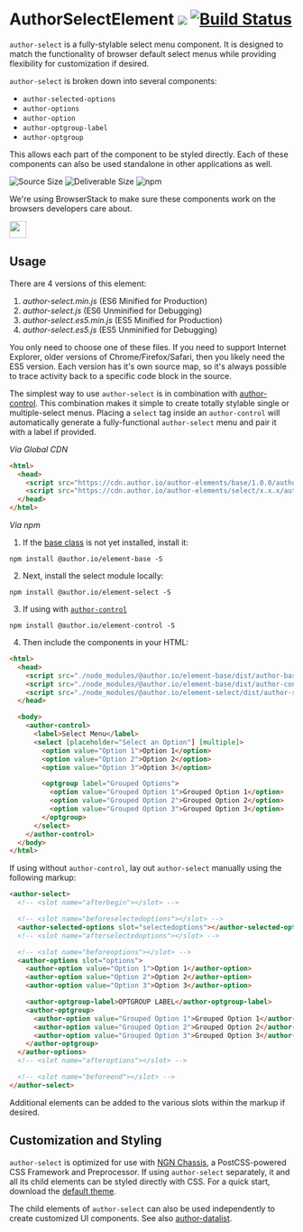 # AuthorSelectElement [![](https://data.jsdelivr.com/v1/package/npm/@author.io/element-select/badge)](https://www.jsdelivr.com/package/npm/@author.io/element-select?path=dist) [![Build Status](https://travis-ci.org/author-elements/select.svg?branch=master&style=for-the-badge)](https://travis-ci.org/author-elements/select)

`author-select` is a fully-stylable select menu component. It is designed to match the functionality of browser default select menus while providing flexibility for customization if desired.

`author-select` is broken down into several components:

- `author-selected-options`
- `author-options`
- `author-option`
- `author-optgroup-label`
- `author-optgroup`

This allows each part of the component to be styled directly. Each of these components can also be used standalone in other applications as well.

![Source Size](https://img.shields.io/github/size/author-elements/select/src/element.js.svg?colorB=%23333333&label=Source&logo=JavaScript&logoColor=%23aaaaaa&style=for-the-badge) ![Deliverable Size](https://img.shields.io/bundlephobia/minzip/@author.io/element-select.svg?colorB=%23333333&label=Minified-Gzipped&logo=JavaScript&style=for-the-badge) ![npm](https://img.shields.io/npm/v/@author.io/element-select.svg?colorB=%23333&label=%40author.io%2Felement-select&logo=npm&style=for-the-badge)

We're using BrowserStack to make sure these components work on the browsers developers care about.

<a href="https://browserstack.com"><img src="https://github.com/author-elements/select/raw/master/browserstack.png" height="30px"/></a>

## Usage

There are 4 versions of this element:

1. *author-select.min.js* (ES6 Minified for Production)
1. _author-select.js_ (ES6 Unminified for Debugging)
1. *author-select.es5.min.js* (ES5 Minified for Production)
1. _author-select.es5.js_ (ES5 Unminified for Debugging)

You only need to choose one of these files. If you need to support Internet Explorer, older versions of Chrome/Firefox/Safari, then you likely need the ES5 version. Each version has it's own source map, so it's always possible to trace activity back to a specific code block in the source.

The simplest way to use `author-select` is in combination with [author-control](https://github.com/author-elements/control). This combination makes it simple to create totally stylable single or multiple-select menus. Placing a `select` tag inside an `author-control` will automatically generate a fully-functional `author-select` menu and pair it with a label if provided.

*Via Global CDN*

```html
<html>
  <head>
    <script src="https://cdn.author.io/author-elements/base/1.0.0/author-base.min.js"></script>
    <script src="https://cdn.author.io/author-elements/select/x.x.x/author-select.min.js"></script>
  </head>
</html>
```

*Via npm*

1. If the [base class](https://github.com/author-elements/base) is not yet installed, install it:

`npm install @author.io/element-base -S`

2. Next, install the select module locally:

`npm install @author.io/element-select -S`

3. If using with [`author-control`](https://github.com/author-elements/control)

`npm install @author.io/element-control -S`

4. Then include the components in your HTML:

```html
<html>
  <head>
    <script src="./node_modules/@author.io/element-base/dist/author-base.min.js"></script>
    <script src="./node_modules/@author.io/element-base/dist/author-control.min.js"></script>
    <script src="./node_modules/@author.io/element-select/dist/author-select.min.js"></script>
  </head>

  <body>
    <author-control>
      <label>Select Menu</label>
      <select [placeholder="Select an Option"] [multiple]>
        <option value="Option 1">Option 1</option>
        <option value="Option 2">Option 2</option>
        <option value="Option 3">Option 3</option>

        <optgroup label="Grouped Options">
          <option value="Grouped Option 1">Grouped Option 1</option>
          <option value="Grouped Option 2">Grouped Option 2</option>
          <option value="Grouped Option 3">Grouped Option 3</option>
        </optgroup>
      </select>
    </author-control>
  </body>
</html>
```

If using without `author-control`, lay out `author-select` manually using the following markup:

```html
<author-select>
  <!-- <slot name="afterbegin"></slot> -->

  <!-- <slot name="beforeselectedoptions"></slot> -->
  <author-selected-options slot="selectedoptions"></author-selected-options>
  <!-- <slot name="afterselectedoptions"></slot> -->

  <!-- <slot name="beforeoptions"></slot> -->
  <author-options slot="options">
    <author-option value="Option 1">Option 1</author-option>
    <author-option value="Option 2">Option 2</author-option>
    <author-option value="Option 3">Option 3</author-option>

    <author-optgroup-label>OPTGROUP LABEL</author-optgroup-label>
    <author-optgroup>
      <author-option value="Grouped Option 1">Grouped Option 1</author-option>
      <author-option value="Grouped Option 2">Grouped Option 2</author-option>
      <author-option value="Grouped Option 3">Grouped Option 3</author-option>
    </author-optgroup>
  </author-options>
  <!-- <slot name="afteroptions"></slot> -->

  <!-- <slot name="beforeend"></slot> -->
</author-select>
```

Additional elements can be added to the various slots within the markup if desired.

## Customization and Styling
`author-select` is optimized for use with [NGN Chassis](https://github.com/ngn-chassis), a PostCSS-powered CSS Framework and Preprocessor. If using `author-select` separately, it and all its child elements can be styled directly with CSS. For a quick start, download the <a href="#">default theme</a>.

The child elements of `author-select` can also be used independently to create customized UI components. See also [author-datalist](https://github.com/author-elements/datalist).
